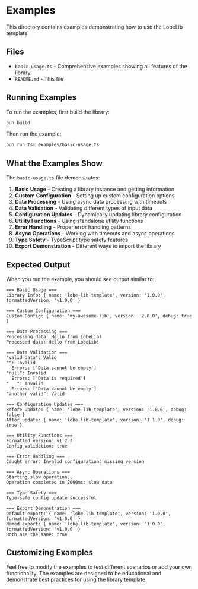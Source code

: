 # Examples

This directory contains examples demonstrating how to use the LobeLib template.

## Files

- `basic-usage.ts` - Comprehensive examples showing all features of the library
- `README.md` - This file

## Running Examples

To run the examples, first build the library:

```bash
bun build
```

Then run the example:

```bash
bun run tsx examples/basic-usage.ts
```

## What the Examples Show

The `basic-usage.ts` file demonstrates:

1. **Basic Usage** - Creating a library instance and getting information
2. **Custom Configuration** - Setting up custom configuration options
3. **Data Processing** - Using async data processing with timeouts
4. **Data Validation** - Validating different types of input data
5. **Configuration Updates** - Dynamically updating library configuration
6. **Utility Functions** - Using standalone utility functions
7. **Error Handling** - Proper error handling patterns
8. **Async Operations** - Working with timeouts and async operations
9. **Type Safety** - TypeScript type safety features
10. **Export Demonstration** - Different ways to import the library

## Expected Output

When you run the example, you should see output similar to:

```
=== Basic Usage ===
Library Info: { name: 'lobe-lib-template', version: '1.0.0', formattedVersion: 'v1.0.0' }

=== Custom Configuration ===
Custom Config: { name: 'my-awesome-lib', version: '2.0.0', debug: true }

=== Data Processing ===
Processing data: Hello from LobeLib!
Processed data: Hello from LobeLib!

=== Data Validation ===
"valid data": Valid
"": Invalid
  Errors: ['Data cannot be empty']
"null": Invalid
  Errors: ['Data is required']
"   ": Invalid
  Errors: ['Data cannot be empty']
"another valid": Valid

=== Configuration Updates ===
Before update: { name: 'lobe-lib-template', version: '1.0.0', debug: false }
After update: { name: 'lobe-lib-template', version: '1.1.0', debug: true }

=== Utility Functions ===
Formatted version: v1.2.3
Config validation: true

=== Error Handling ===
Caught error: Invalid configuration: missing version

=== Async Operations ===
Starting slow operation...
Operation completed in 2000ms: slow data

=== Type Safety ===
Type-safe config update successful

=== Export Demonstration ===
Default export: { name: 'lobe-lib-template', version: '1.0.0', formattedVersion: 'v1.0.0' }
Named export: { name: 'lobe-lib-template', version: '1.0.0', formattedVersion: 'v1.0.0' }
Both are the same: true
```

## Customizing Examples

Feel free to modify the examples to test different scenarios or add your own functionality. The examples are designed to be educational and demonstrate best practices for using the library template.
